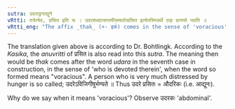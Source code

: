 ```yaml
---
sutra: उदराट्ठगाद्यूने
vRtti: तत्रेत्येव, प्रसित इति च । उदरशब्दात्सप्तमीसमर्थात्प्रसित इत्येतस्मिन्नर्थे ठक् प्रत्ययो भवति ॥
vRtti_eng: "The affix _thak_ (+- इक꣡) comes in the sense of 'voracious', after the word _udara_."
---
```

The translation given above is according to Dr. Bohtlingk. According to the _Kasika_, the _anuvritti_ of प्रसित is also read into this _sutra_. The meaning then would be _thak_ comes after the word _udara_ in the seventh case in construction, in the sense of 'who is devoted therein', when the word so formed means "voracious". A person who is very much distressed by hunger is so called; उदरेऽविजिगीषुर्भण्यते ॥ Thus उदरे प्रसितः = औदरिकः (i.e. आद्यूनः).

Why do we say when it means 'voracious'? Observe उदरकः 'abdominal'.
